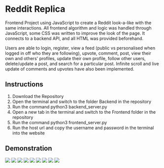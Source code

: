 # Reddit Replica
Frontend Project using JavaScript to create a Reddit look-a-like with the same interactions. All frontend algorithm and logic was handled through JavaScript, some CSS was written to improve the look of the page.  It connects to a backend API, and all HTML was provided beforehand.

Users are able to login, register, view a feed (public vs personalised when logged in off who they are following), upvote, comment, post, view their own and others' profiles, update their own profile, follow other users, delete/update a post, and search for a particular post. Infinite scroll and live update of comments and upvotes have also been implemented. 

## Instructions 
1. Download the Repository
2. Open the terminal and switch to the folder Backend in the repository
3. Run the command python3 backend_server.py
4. Open a new tab in the terminal and switch to the Frontend folder in the repository
5. Run the command python3 frontend_server.py <localhost address from backend>
6. Run the host url and copy the username and password in the terminal into the website

## Demonstration
![](r1.gif)
![](r2.gif)
![](r31.gif)
![](r32.gif)
![](r4.gif)
![](r5.gif)
![](r6.gif)
![](r7.gif)
![](r8.gif)
